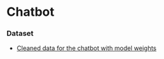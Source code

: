 # Chatbot

### Dataset
- [Cleaned data for the chatbot with model weights](https://www.kaggle.com/hijest/cleaned-data-for-the-chatbot-collected-from-movies)